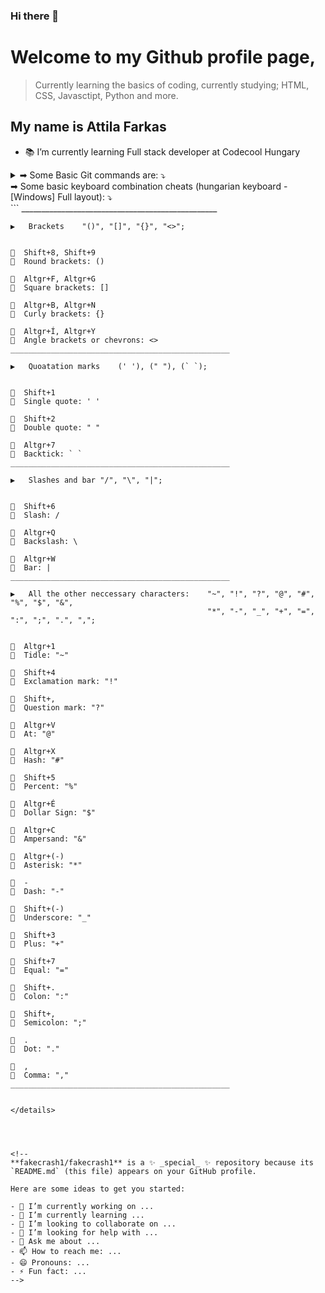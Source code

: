 ### Hi there 👋

# Welcome to my Github profile page,
> Currently learning the basics of coding, currently studying; HTML, CSS, Javasctipt, Python and more.

## My name is Attila Farkas

- 📚 I’m currently learning Full stack developer at Codecool Hungary


<details>
<summary> ➡ Some Basic Git commands are: ⤵ </summary>


```
    ♦️  git status

    ♦️  git add

    ♦️  git commit

    ♦️  git push
```


</details>

<details2>

<summary> ➡ Some basic keyboard combination cheats (hungarian keyboard -[Windows] Full layout): ⤵ </summary>
```
    _________________________________________________

    ▶   Brackets    "()", "[]", "{}", "<>";


    🔸  Shift+8, Shift+9
    🔹  Round brackets: ()

    🔸  Altgr+F, Altgr+G
    🔹  Square brackets: []

    🔸  Altgr+B, Altgr+N
    🔹  Curly brackets: {}

    🔸  Altgr+Í, Altgr+Y
    🔹  Angle brackets or chevrons: <>
    _________________________________________________

    ▶   Quoatation marks    (' '), (" "), (` `);


    🔸  Shift+1
    🔹  Single quote: ' '

    🔸  Shift+2
    🔹  Double quote: " "

    🔸  Altgr+7
    🔹  Backtick: ` `
    _________________________________________________

    ▶   Slashes and bar "/", "\", "|";


    🔸  Shift+6
    🔹  Slash: /

    🔸  Altgr+Q
    🔹  Backslash: \

    🔸  Altgr+W
    🔹  Bar: |
    _________________________________________________

    ▶   All the other neccessary characters:    "~", "!", "?", "@", "#", "%", "$", "&", 
                                                "*", "-", "_", "+", "=", ":", ";", ".", ",";


    🔸  Altgr+1
    🔹  Tidle: "~"

    🔸  Shift+4
    🔹  Exclamation mark: "!"

    🔸  Shift+,
    🔹  Question mark: "?"

    🔸  Altgr+V
    🔹  At: "@"

    🔸  Altgr+X
    🔹  Hash: "#"

    🔸  Shift+5
    🔹  Percent: "%"

    🔸  Altgr+É
    🔹  Dollar Sign: "$"

    🔸  Altgr+C
    🔹  Ampersand: "&"

    🔸  Altgr+(-)
    🔹  Asterisk: "*"

    🔸  -
    🔹  Dash: "-"

    🔸  Shift+(-)
    🔹  Underscore: "_"

    🔸  Shift+3
    🔹  Plus: "+"

    🔸  Shift+7
    🔹  Equal: "="

    🔸  Shift+.
    🔹  Colon: ":"

    🔸  Shift+,
    🔹  Semicolon: ";"

    🔸  .
    🔹  Dot: "."

    🔸  ,
    🔹  Comma: ","
    _________________________________________________
```

</details>




<!--
**fakecrash1/fakecrash1** is a ✨ _special_ ✨ repository because its `README.md` (this file) appears on your GitHub profile.

Here are some ideas to get you started:

- 🔭 I’m currently working on ...
- 🌱 I’m currently learning ...
- 👯 I’m looking to collaborate on ...
- 🤔 I’m looking for help with ...
- 💬 Ask me about ...
- 📫 How to reach me: ...
- 😄 Pronouns: ...
- ⚡ Fun fact: ...
-->
